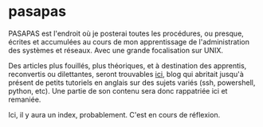# pasapas

PASAPAS est l'endroit où je posterai toutes les procédures, ou presque, écrites et accumulées au cours de mon apprentissage de l'administration des systèmes et réseaux. Avec une grande focalisation sur UNIX.

Des articles plus fouillés, plus théoriques, et à destination des apprentis, reconvertis ou dilettantes, seront trouvables  [ici](https://lagjb.bearblog.dev/), blog qui abritait jusqu'à présent de petits tutoriels en anglais sur des sujets variés (ssh, powershell, python, etc). Une partie de son contenu sera donc rappatriée ici et remaniée.

Ici, il y aura un index, probablement. C'est en cours de réflexion.


